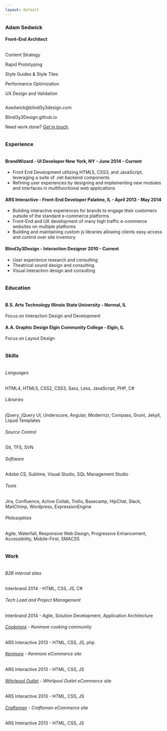 ```yaml
---
layout: default
---
```

<div class="resume">
  <div class="wrapper wrapper--introduction">
    <h3>Adam Sedwick</h3>
    <h4>
      <span>Front-End Architect</span>
    </h4>
    <div class="column column--half">
	    <section>
	    	<p>Content Strategy</p>
	      <p>Rapid Prototyping</p>
	      <p>Style Guides &amp; Style Tiles</p>
	      <p>Performance Optimization</p>
	      <p>UX Design and Validation</p>
	    </section>
    </div>
    <div class="column column--half">
      <section>
        <!-- <p>New York, NY 10034</p> -->
        <p>Asedwick@blind3y3design.com</p>
        <p>Blind3y3Design.github.io</p>
        <p>Need work done? <a href="https://github.com/Blind3y3Design/Contact/issues/new">Get in touch</a>.</p>
      </section>
    </div>
  </div>
  <div class="wrapper wrapper--experience">
    <h3>Experience</h3>
    <div class="column">
      <section>
        <h4>
          <span>BrandWizard - UI Developer</span>
          <span>New York, NY - June 2014 - Current</span>
        </h4>
        <ul>
          <li>Front End Development utilizing HTML5, CSS3, and JavaScript, leveraging a suite of .net backend components</li>
          <li>Refining user experiences by designing and implementing new modules and interfaces in multifunctional web applications</li>
        </ul>
      </section>
      <section>
        <h4>
          <span>ARS Interactive - Front-End Developer</span>
          <span>Palatine, IL - April 2013 - May 2014</span>
        </h4>
        <ul>
          <li>Building interactive experiences for brands to engage their customers outside of the standard e-commerce platforms</li>
          <li>Front-End and UX development of many high traffic e-commerce websites on multiple platforms</li>
          <li>Building and maintaining custom js libraries allowing clients easy access and control over site inventory</li>
        </ul>
      </section>
      <section>
        <h4>
          <span>Blind3y3Design - Interaction Designer</span>
          <span>2010 - Current</span>
        </h4>
        <ul>
          <li>User experience research and consulting</li>
          <li>Theatrical sound design and consulting</li>
          <li>Visual interaction design and consulting</li>
        </ul>
      </section>
    </div>
  </div>
  <div class="wrapper wrapper--education">
    <h3>Education</h3>
    <div class="column">
      <section>
        <h4>
          <span>B.S. Arts Technology</span>
          <span>Illinois State University - Normal, IL</span>
        </h4>
        <p class="education-details">Focus on Interaction Design and Development</p>
      </section>
      <section>
        <h4>
          <span>A.A. Graphic Design</span>
          <span>Elgin Community College - Elgin, IL</span>
        </h4>
        <p class="education-details">Focus on Layout Design</p>
      </section>
    </div>
  </div>
  <div class="wrapper wrapper--skills">
    <h3>Skills</h3>
    <div class="column">
      <section>
        <h6>Languages</h6>
        <p>HTML4, HTML5, CSS2, CSS3, Sass, Less, JavaScript, PHP, C#</p>
			</section>
			<section>
        <h6>Libraries</h6>
        <p>jQuery, jQuery UI, Underscore, Angular, Modernizr, Compass, Grunt, Jekyll, Liquid Templates</p>
      </section>
			<section>
        <h6>Source Control</h6>
        <p>Git, TFS, SVN</p>
      </section>
			<section>  
        <h6>Software</h6>
        <p>Adobe CS, Sublime, Visual Studio, SQL Management Studio</p>
      </section>
			<section>  
        <h6>Tools</h6>
        <p>Jira, Confluence, Active Collab, Trello, Basecamp, HipChat, Slack, MailChimp, Wordpress, ExpressionEngine</p>
      </section>
			<section>  
        <h6>Philosophies</h6>
        <p>Agile, Waterfall, Responsive Web Design, Progressive Enhancement, Accessibility, Mobile-First, SMACSS</p>
      </section>
    </div>
  </div>
  <div class="wrapper wrapper--examples">
    <h3>Work</h3>
    <div class="column">
      <section>
        <h6>B2B internal sites</h6>
        <p class="example-details">Interbrand 2014 - HTML, CSS, JS, C#</p>
      </section>
      <section>
        <h6>Tech Lead and Project Management</h6>
        <p class="example-details">Interbrand 2014 - Agile, Solution Development, Application Architecture</p>
      </section>
      <section>
        <h6><a href="http://cookmore.com">Cookmore</a> - Kenmore cooking community</h6>
        <p class="example-details">ARS Interactive 2013 - HTML, CSS, JS, php</p>
      </section>
      <section>
        <h6><a href="http://www.kenmore.com">Kenmore</a> - Kenmore eCommerce site</h6>
        <p class="example-details">ARS Interactive 2013 - HTML, CSS, JS</p>
      </section>
      <section>
        <h6><a href="http://outlet.whirlpool.com">Whirlpool Outlet</a> - Whirlpool Outlet eCommerce site</h6>
        <p class="example-details">ARS Interactive 2013 - HTML, CSS, JS</p>
      </section>
      <section>
        <h6><a href="http://www.craftsman.com">Craftsman</a> - Craftsman eCommerce site</h6>
        <p class="example-details">ARS Interactive 2013 - HTML, CSS, JS</p>
      </section>
    </div>
  </div>
</div>
